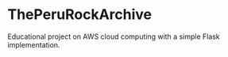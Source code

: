 # ThePeruRockArchive
Educational project on AWS cloud computing with a simple Flask implementation.
